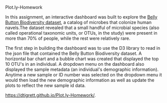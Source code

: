 

Plot.ly-Homework

In this assignment, an interactive dashboard was built  to explore the [Belly Button Biodiversity dataset](http://robdunnlab.com/projects/belly-button-biodiversity/), a catalog of microbes that colonize human navels.The dataset revealed that a small handful of microbial species (also called operational taxonomic units, or OTUs, in the study) were present in more than 70% of people, while the rest were relatively rare.

The first step in building the dashboard was to use the D3 library to read in the json file that contained the Belly Button Biodiversity dataset.  A horizontal bar chart and a bubble chart was created that displayed the top 10 OTU's in an individual.  A dropdown menu on the dashboard also displayed the sample metadata (an individual's demographic information).  Anytime a new sample or ID number was selected on the dropdown menu it would then load the new demographic information as well as update the plots to reflect the new sample id data. 

https://dtigrett.github.io/Plot.ly-Homework/.




